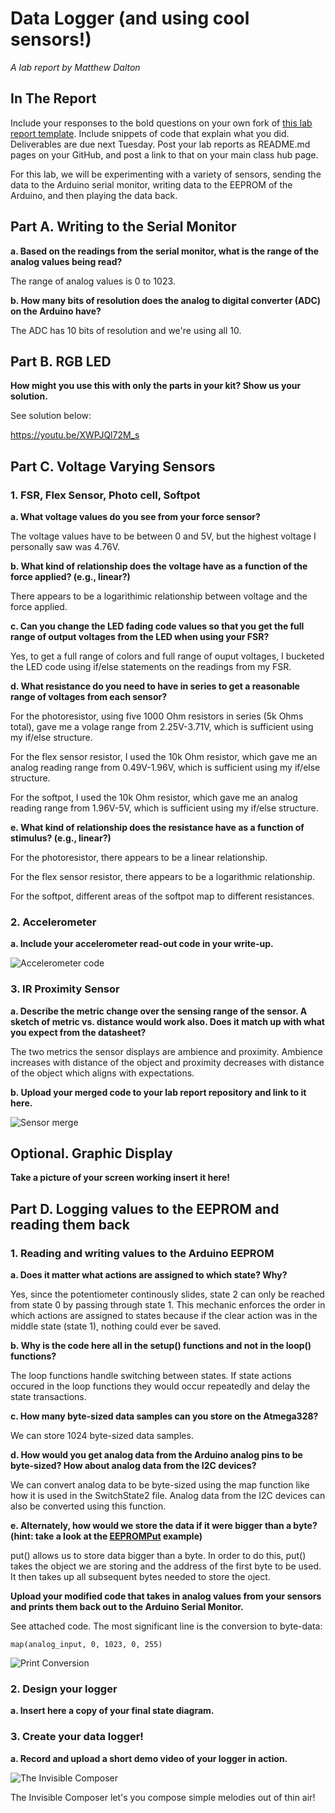 # Data Logger (and using cool sensors!)

*A lab report by Matthew Dalton*

## In The Report

Include your responses to the bold questions on your own fork of [this lab report template](https://github.com/FAR-Lab/IDD-Fa18-Lab2). Include snippets of code that explain what you did. Deliverables are due next Tuesday. Post your lab reports as README.md pages on your GitHub, and post a link to that on your main class hub page.

For this lab, we will be experimenting with a variety of sensors, sending the data to the Arduino serial monitor, writing data to the EEPROM of the Arduino, and then playing the data back.

## Part A.  Writing to the Serial Monitor
 
**a. Based on the readings from the serial monitor, what is the range of the analog values being read?**

The range of analog values is 0 to 1023.
 
**b. How many bits of resolution does the analog to digital converter (ADC) on the Arduino have?**

The ADC has 10 bits of resolution and we're using all 10.

## Part B. RGB LED

**How might you use this with only the parts in your kit? Show us your solution.**

See solution below:

https://youtu.be/XWPJQl72M_s

## Part C. Voltage Varying Sensors 
 
### 1. FSR, Flex Sensor, Photo cell, Softpot

**a. What voltage values do you see from your force sensor?**

The voltage values have to be between 0 and 5V, but the highest voltage I personally saw was 4.76V.

**b. What kind of relationship does the voltage have as a function of the force applied? (e.g., linear?)**

There appears to be a logarithimic relationship between voltage and the force applied.

**c. Can you change the LED fading code values so that you get the full range of output voltages from the LED when using your FSR?**

Yes, to get a full range of colors and full range of ouput voltages, I bucketed the LED code using if/else statements on the readings from my FSR.

**d. What resistance do you need to have in series to get a reasonable range of voltages from each sensor?**

For the photoresistor, using five 1000 Ohm resistors in series (5k Ohms total), gave me a volage range from 2.25V-3.71V, which is sufficient using my if/else structure. 

For the flex sensor resistor, I used the 10k Ohm resistor, which gave me an analog reading range from 0.49V-1.96V, which is sufficient using my if/else structure.

For the softpot, I used the 10k Ohm resistor, which gave me an analog reading range from 1.96V-5V, which is sufficient using my if/else structure.

**e. What kind of relationship does the resistance have as a function of stimulus? (e.g., linear?)**

For the photoresistor, there appears to be a linear relationship.

For the flex sensor resistor, there appears to be a logarithmic relationship.

For the softpot, different areas of the softpot map to different resistances.

### 2. Accelerometer
 
**a. Include your accelerometer read-out code in your write-up.**

![Accelerometer code](https://github.com/MattD18/IDD-Fa18-Lab3/blob/master/acceldemo_mod.ino)

### 3. IR Proximity Sensor

**a. Describe the metric change over the sensing range of the sensor. A sketch of metric vs. distance would work also. Does it match up with what you expect from the datasheet?**

The two metrics the sensor displays are ambience and proximity. Ambience increases with distance of the object and proximity decreases with distance of the object which aligns with expectations.

**b. Upload your merged code to your lab report repository and link to it here.**

![Sensor merge](https://github.com/MattD18/IDD-Fa18-Lab3/blob/master/sensor_merge.ino)

## Optional. Graphic Display

**Take a picture of your screen working insert it here!**

## Part D. Logging values to the EEPROM and reading them back
 
### 1. Reading and writing values to the Arduino EEPROM

**a. Does it matter what actions are assigned to which state? Why?**

Yes, since the potentiometer continously slides, state 2 can only be reached from state 0 by passing through state 1. This mechanic enforces the order in which actions are assigned to states because if the clear action was in the middle state (state 1), nothing could ever be saved.

**b. Why is the code here all in the setup() functions and not in the loop() functions?**

The loop functions handle switching between states. If state actions occured in the loop functions they would occur repeatedly and delay the state transactions.

**c. How many byte-sized data samples can you store on the Atmega328?**

We can store 1024 byte-sized data samples.

**d. How would you get analog data from the Arduino analog pins to be byte-sized? How about analog data from the I2C devices?**

We can convert analog data to be byte-sized using the map function like how it is used in the SwitchState2 file. Analog data from the I2C devices can also be converted using this function.

**e. Alternately, how would we store the data if it were bigger than a byte? (hint: take a look at the [EEPROMPut](https://www.arduino.cc/en/Reference/EEPROMPut) example)**

put() allows us to store data bigger than a byte. In order to do this, put() takes the object we are storing and the address of the first byte to be used. It then takes up all subsequent bytes needed to store the oject.

**Upload your modified code that takes in analog values from your sensors and prints them back out to the Arduino Serial Monitor.**

See attached code. The most significant line is the conversion to byte-data:

```
map(analog_input, 0, 1023, 0, 255)
```

![Print Conversion](https://github.com/MattD18/IDD-Fa18-Lab3/blob/master/analog_to_byte.ino)

### 2. Design your logger
 
**a. Insert here a copy of your final state diagram.**

### 3. Create your data logger!
 
**a. Record and upload a short demo video of your logger in action.**

![The Invisible Composer](https://youtu.be/InB9brJNpso)

The Invisible Composer let's you compose simple melodies out of thin air!
